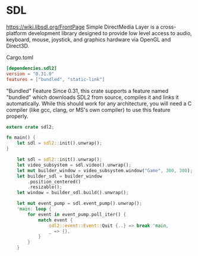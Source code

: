 # SDL
https://wiki.libsdl.org/FrontPage
Simple DirectMedia Layer is a cross-platform development library designed to provide low level access to audio, keyboard, mouse, joystick, and graphics hardware via OpenGL and Direct3D.

Cargo.toml

``` toml
[dependencies.sdl2]
version = "0.31.0"
features = ["bundled", "static-link"]
```


"Bundled" Feature
Since 0.31, this crate supports a feature named "bundled" which downloads SDL2 from source, compiles it and links it automatically. While this should work for any architecture, you will need a C compiler (like gcc, clang, or MS's own compiler) to use this feature properly.

``` rust
extern crate sdl2;

fn main() {
    let sdl = sdl2::init().unwrap();
}
```

``` rust
    let sdl = sdl2::init().unwrap();
    let video_subsystem = sdl.video().unwrap();
    let mut builder_window = video_subsystem.window("Game", 300, 300);
    let builder_sdl = builder_window
        .position_centered()
        .resizable();
    let window = builder_sdl.build().unwrap();

    let mut event_pump = sdl.event_pump().unwrap();
    'main: loop {
        for event in event_pump.poll_iter() {
            match event {
                sdl2::event::Event::Quit {..} => break 'main,
                _ => {},
            }
        }
    }
```
